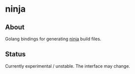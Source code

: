 # ninja

## About
Golang bindings for generating [ninja](https://ninja-build.org/) build files.

## Status
Currently experimental / unstable.  The interface may change.
